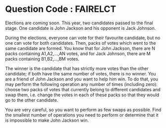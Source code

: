 # Question Code : FAIRELCT

Elections are coming soon. This year, two candidates passed to the final stage. One candidate is John Jackson and his opponent is Jack Johnson.

During the elections, everyone can vote for their favourite candidate, but no one can vote for both candidates. Then, packs of votes which went to the same candidate are formed. You know that for John Jackson, there are N packs containing A1,A2,…,AN votes, and for Jack Johnson, there are M packs containing B1,B2,…,BM votes.

The winner is the candidate that has strictly more votes than the other candidate; if both have the same number of votes, there is no winner. You are a friend of John Jackson and you want to help him win. To do that, you may perform the following operation any number of times (including zero): choose two packs of votes that currently belong to different candidates and swap them, i.e. change the votes in each of these packs so that they would go to the other candidate.

You are very careful, so you want to perform as few swaps as possible. Find the smallest number of operations you need to perform or determine that it is impossible to make John Jackson win.
